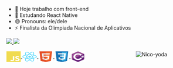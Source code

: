 - 🔭 Hoje trabalho com front-end
- 🌱 Estudando React Native
- 😄 Pronouns: ele/dele
- ⚡ Finalista da Olimpiada Nacional de Aplicativos
<div>
  <a href="https://github.com/NicollasIsaac">
  <img height="180em" src="https://github-readme-stats.vercel.app/api?username=nicollasisaac&show_iconstrue&theme=dracula&include_all_commits=true&count_private=true"/>
  <img height="180em" src="https://github-readme-stats.vercel.app/api/top-langs/?username=nicollasisaac&layout=compact&langs_count=16&show_iconstrue&theme=dracula&include_all_commits=true&count_private=true"/>
</div>
 <div style="display: inline_block"><br>
  <img align="center" alt="Nico-Js" height="30" width="40" src="https://raw.githubusercontent.com/devicons/devicon/master/icons/javascript/javascript-plain.svg">
  <img align="center" alt="Nico-React" height="30" width="40" src="https://raw.githubusercontent.com/devicons/devicon/master/icons/react/react-original.svg">
  <img align="center" alt="Nico-HTML" height="30" width="40" src="https://raw.githubusercontent.com/devicons/devicon/master/icons/html5/html5-original.svg">
  <img align="center" alt="Nico-CSS" height="30" width="40" src="https://raw.githubusercontent.com/devicons/devicon/master/icons/css3/css3-original.svg">
  <img align="center" alt="Nico-Csharp" height="30" width="40" src="https://raw.githubusercontent.com/devicons/devicon/master/icons/csharp/csharp-original.svg">
  <img align="right" alt="Nico-yoda" height="120" width="150" src="https://1.bp.blogspot.com/-2s7KEKQXE5Y/XgBnpZVYByI/AAAAAAAAMDE/ZDu7dDxbWxs-ZZIm_BoOX8HtoYDcuqMxgCLcBGAsYHQ/s1600/10%2BStatic%2BShock%2B%2528Super%2BChoque%2529%2Bhttpsnegro-geek-nerd.blogspot.com.gif">
</div>
